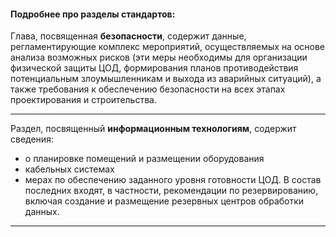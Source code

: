 #### Подробнее про разделы стандартов: 
Глава, посвященная **безопасности**, содержит данные, регламентирующие комплекс мероприятий, 
 осуществляемых на основе анализа возможных рисков (эти меры необходимы для организации физической защиты ЦОД, 
 формирования планов противодействия потенциальным злоумышленникам и выхода из аварийных ситуаций), 
 а также требования к обеспечению безопасности на всех этапах проектирования и строительства.
 ***
 Раздел, посвященный **информационным технологиям**, содержит сведения:
 - о планировке помещений и размещении оборудования
 - кабельных системах
 - мерах по обеспечению заданного уровня готовности ЦОД.
 В состав последних входят, в частности, рекомендации по резервированию, включая создание и 
 размещение резервных центров обработки данных.
 ***